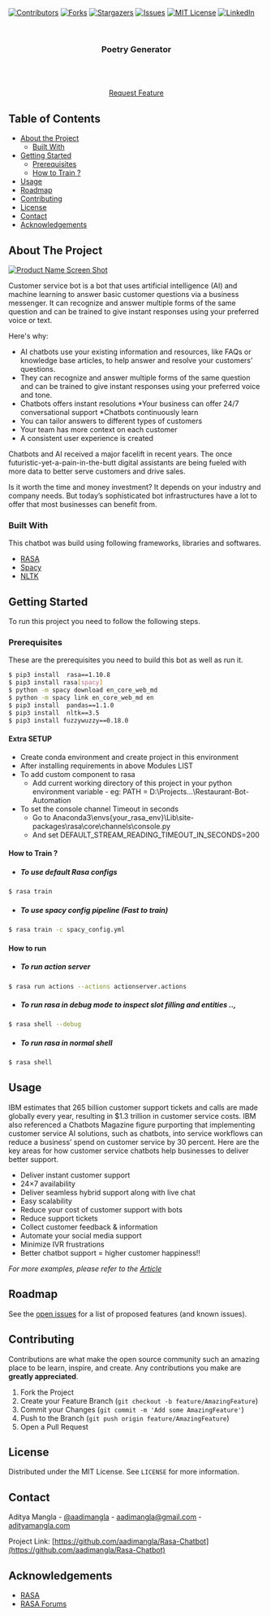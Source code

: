 [![Contributors][contributors-shield]][contributors-url]
[![Forks][forks-shield]][forks-url]
[![Stargazers][stars-shield]][stars-url]
[![Issues][issues-shield]](https://github.com/aadimangla/Poetry-Generator/issues)
[![MIT License][license-shield]][license-url]
[![LinkedIn][linkedin-shield]][linkedin-url]



<!-- PROJECT LOGO -->
<br />
<p align="center">
<!--   <a href="">
    <img src="images/logo.png" alt="Logo" width="80" height="80">
  </a> -->

  <h3 align="center">Poetry Generator</h3>

  <p align="center">
    <!-- An awesome README template to jumpstart your projects! -->
    <br />
<!--     <a href=""><strong>Explore the docs »</strong></a> -->
    <br />
    <br />
    <!--<a href="">View Demo</a>
    ·
    <a href="">Report Bug</a>
    · -->
    <a href="https://github.com/aadimangla/Rasa-Chatbot/issues">Request Feature</a>
  </p>
</p>



<!-- TABLE OF CONTENTS -->
## Table of Contents

* [About the Project](#about-the-project)
  * [Built With](#built-with)
* [Getting Started](#getting-started)
  * [Prerequisites](#prerequisites)
  * [How to Train ?](#How-to-Train-?)
* [Usage](#usage)
* [Roadmap](#roadmap)
* [Contributing](#contributing)
* [License](#license)
* [Contact](#contact)
* [Acknowledgements](#acknowledgements)



<!-- ABOUT THE PROJECT -->
## About The Project

[![Product Name Screen Shot][product-screenshot]](images/product.png)

Customer service bot is a bot that uses artificial intelligence (AI) and machine learning to answer basic customer questions via a business messenger. It can recognize and answer multiple forms of the same question and can be trained to give instant responses using your preferred voice or text.

Here's why:
* AI chatbots use your existing information and resources, like FAQs or knowledge base articles, to help answer and resolve your customers’ questions. 
* They can recognize and answer multiple forms of the same question and can be trained to give instant responses using your preferred voice and tone.
* Chatbots offers instant resolutions
*Your business can offer 24/7 conversational support
*Chatbots continuously learn
* You can tailor answers to different types of customers 
* Your team has more context on each customer
* A consistent user experience is created

Chatbots and AI received a major facelift in recent years. The once futuristic-yet-a-pain-in-the-butt digital assistants are being fueled with more data to better serve customers and drive sales.

Is it worth the time and money investment? It depends on your industry and company needs. But today’s sophisticated bot infrastructures have a lot to offer that most businesses can benefit from.

### Built With
This chatbot was build using following frameworks, libraries and softwares.
* [RASA](https://rasa.com/)
* [Spacy](https://spacy.io/)
* [NLTK](https://www.nltk.org/)



<!-- GETTING STARTED -->
## Getting Started

To run this project you need to follow the following steps.

### Prerequisites

These are the prerequisites you need to build this bot as well as run it.

```sh
$ pip3 install  rasa==1.10.8
$ pip3 install rasa[spacy]
$ python -m spacy download en_core_web_md
$ python -m spacy link en_core_web_md en
$ pip3 install  pandas==1.1.0
$ pip3 install  nltk==3.5
$ pip3 install fuzzywuzzy==0.18.0
```
#### Extra SETUP
- Create conda environment and create project in this environment
- After installing requirements in above Modules LIST
- To add custom component to rasa
    -   Add current working directory of this project in your python environment variable      -   eg: PATH = D:\Projects\...\Restaurant-Bot-Automation
- To set the console channel Timeout in seconds
    -  Go to Anaconda3\envs\{your_rasa_env}\Lib\site-packages\rasa\core\channels\console.py
    -  And set DEFAULT_STREAM_READING_TIMEOUT_IN_SECONDS=200 

#### How to Train ?
- ##### To use default Rasa configs
```sh
$ rasa train
```
- ##### To use spacy config pipeline (Fast to train)
```sh
$ rasa train -c spacy_config.yml
```

#### How to run 
- ##### To run action server
```sh
$ rasa run actions --actions actionserver.actions
```
- ##### To run rasa in debug mode to inspect slot filling and entities ..,
```sh
$ rasa shell --debug
```
- ##### To run rasa in normal shell
```sh
$ rasa shell
```



<!-- USAGE EXAMPLES -->
## Usage

IBM estimates that 265 billion customer support tickets and calls are made globally every year, resulting in $1.3 trillion in customer service costs. IBM also referenced a Chatbots Magazine figure purporting that implementing customer service AI solutions, such as chatbots, into service workflows can reduce a business’ spend on customer service by 30 percent.
Here are the key areas for how customer service chatbots help businesses to deliver better support.

* Deliver instant customer support
* 24×7 availability
* Deliver seamless hybrid support along with live chat 
* Easy scalability
* Reduce your cost of customer support with bots
* Reduce support tickets
* Collect customer feedback & information
* Automate your social media support
* Minimize IVR frustrations
* Better chatbot support = higher customer happiness!!

_For more examples, please refer to the [Article](https://chatbotsmagazine.com/top-5-benefits-with-using-chatbots-for-your-business-159a0cee7d8a)_



<!-- ROADMAP -->
## Roadmap

See the [open issues](https://github.com/aadimangla/Rasa-Chatbot/issues) for a list of proposed features (and known issues).



<!-- CONTRIBUTING -->
## Contributing

Contributions are what make the open source community such an amazing place to be learn, inspire, and create. Any contributions you make are **greatly appreciated**.

1. Fork the Project
2. Create your Feature Branch (`git checkout -b feature/AmazingFeature`)
3. Commit your Changes (`git commit -m 'Add some AmazingFeature'`)
4. Push to the Branch (`git push origin feature/AmazingFeature`)
5. Open a Pull Request



<!-- LICENSE -->
## License

Distributed under the MIT License. See `LICENSE` for more information.



<!-- CONTACT -->
## Contact

Aditya Mangla - [@aadimangla](https://twitter.com/aadimangla) - aadimangla@gmail.com - [adityamangla.com](http://www.adityamangla.com/index.html)

Project Link: [https://github.com/aadimangla/Rasa-Chatbot](https://github.com/aadimangla/Rasa-Chatbot)



<!-- ACKNOWLEDGEMENTS -->
## Acknowledgements
* [RASA](https://rasa.com/)
* [RASA Forums](https://forum.rasa.com/)





<!-- MARKDOWN LINKS & IMAGES -->
<!-- https://www.markdownguide.org/basic-syntax/#reference-style-links -->
[contributors-shield]: https://img.shields.io/github/contributors/aadimangla/Poetry-Generator.svg?style=flat-square
[contributors-url]: https://github.com/aadimangla/Poetry-Generator/graphs/contributors
[forks-shield]: https://img.shields.io/github/forks/aadimangla/Poetry-Generatort.svg?style=flat-square
[forks-url]: https://github.com/aadimangla/Poetry-Generator/network/members
[stars-shield]: https://img.shields.io/github/stars/aadimangla/Poetry-Generator.svg?style=flat-square
[stars-url]: https://github.com/aadimangla/Poetry-Generator/stargazers
[issues-shield]: https://img.shields.io/github/issues/aadimangla/Poetry-Generator.svg?style=flat-square
[issues-url]: https://github.com/aadimangla/Poetry-Generator/issues
[license-shield]: https://img.shields.io/github/license/aadimangla/Poetry-Generator.svg?style=flat-square
[license-url]: https://github.com/aadimangla/Poetry-Generator/blob/master/LICENSE.txt
[linkedin-shield]: https://img.shields.io/badge/-LinkedIn-black.svg?style=flat-square&logo=linkedin&colorB=555
[linkedin-url]: https://linkedin.com/in/aadimangla
[product-screenshot]: images/product.png
